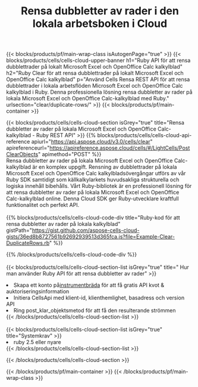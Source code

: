 ﻿---
title:  Rensa dubbletter av rader i den lokala arbetsboken i Cloud
description: "Cloud API:er och SDK:er för att rensa dubbletter av rader på Microsoft Excel & OpenOffice Calc. Rensa dubbletter av rader på lokala kalkylblad med Cells Cloud API. SDK stöder olika utvecklingsspråk. De inkluderar Android, C#, Go, Java, NodeJS, Perl, PHP, Python, Ruby och swift."
url: /sv/ruby/clear/duplicate-rows/
---
{{< blocks/products/pf/main-wrap-class isAutogenPage="true" >}}
{{< blocks/products/cells/cells-cloud-upper-banner h1="Ruby API för att rensa dubblettrader på lokalt Microsoft Excel och OpenOffice Calc kalkylblad" h2="Ruby Clear för att rensa dubblettrader på lokalt Microsoft Excel och OpenOffice Calc kalkylblad" p="Använd Cells Rensa REST API för att rensa dubblettrader i lokala arbetsflöden Microsoft Excel och OpenOffice Calc kalkylblad i Ruby. Denna professionella lösning rensa dubbletter av rader på lokala Microsoft Excel och OpenOffice Calc-kalkylblad med Ruby." urlsection="clear/duplicate-rows/" >}}
{{< blocks/products/pf/main-container >}}

{{< blocks/products/cells/cells-cloud-section isGrey="true" title="Rensa dubbletter av rader på lokala Microsoft Excel och OpenOffice Calc-kalkylblad - Ruby REST API" >}}
{{% blocks/products/cells/cells-cloud-api-reference apiurl="https://api.aspose.cloud/v3.0/cells/clear" apireferenceurl="https://apireference.aspose.cloud/cells/#/LightCells/PostClearObjects" apimethod="POST" %}}
<br/>
Rensa dubbletter av rader på lokala Microsoft Excel och OpenOffice Calc-kalkylblad är en komplex uppgift. Rensning av dubblettrader på lokala Microsoft Excel och OpenOffice Calc kalkylbladsövergångar utförs av vår Ruby SDK samtidigt som källkalkylarkets huvudsakliga strukturella och logiska innehåll bibehålls. Vårt Ruby-bibliotek är en professionell lösning för att rensa dubbletter av rader på lokala Microsoft Excel och OpenOffice Calc-kalkylblad online. Denna Cloud SDK ger Ruby-utvecklare kraftfull funktionalitet och perfekt API.
<br/>
<br/>
{{% blocks/products/cells/cells-cloud-code-div title="Ruby-kod för att rensa dubbletter av rader på lokala kalkylblad" gistPath="https://gist.github.com/aspose-cells-cloud-gists/36ed8b8727561b92692939513d365fca.js?file=Example-Clear-DuplicateRows.rb" %}}
  
{{% /blocks/products/cells/cells-cloud-code-div %}}
<br/>
<br/>
{{< blocks/products/cells/cells-cloud-section-list isGrey="true" title=" Hur man använder Ruby API för att rensa dubbletter av rader" >}}
<li> Skapa ett konto på<a href="https://dashboard.aspose.cloud/">instrumentbräda</a> för att få gratis API kvot & auktoriseringsinformation</li>
<li>Initiera CellsApi med klient-id, klienthemlighet, basadress och version API</li>
<li>Ring post_klar_objektsmetod för att få den resulterande strömmen</li>
{{< /blocks/products/cells/cells-cloud-section-list >}}
<br/>
<br/>
{{< blocks/products/cells/cells-cloud-section-list isGrey="true" title="Systemkrav" >}}
<li>ruby 2.5 eller nyare</li>
{{< /blocks/products/cells/cells-cloud-section-list >}}

{{< /blocks/products/cells/cells-cloud-section >}}

{{< /blocks/products/pf/main-container >}}
{{< /blocks/products/pf/main-wrap-class >}}
